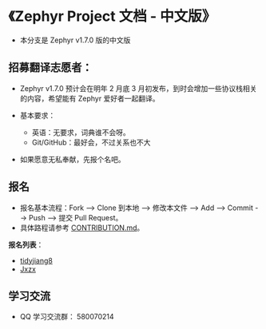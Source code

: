 ﻿# 《Zephyr Project 文档 - 中文版》

- 本分支是 Zephyr v1.7.0 版的中文版

## 招募翻译志愿者：

- Zephyr v1.7.0 预计会在明年 2 月底 3 月初发布，到时会增加一些协议栈相关的内容，希望能有 Zephyr 爱好者一起翻译。
- 基本要求：
  - 英语：无要求，词典谁不会呀。
  - Git/GitHub：最好会，不过关系也不大

- 如果愿意无私奉献，先报个名吧。

## 报名

- 报名基本流程：Fork --> Clone 到本地  --> 修改本文件 --> Add --> Commit --> Push --> 提交 Pull Request。
- 具体路程请参考 [CONTRIBUTION.md](CONTRIBUTION.md)。

**报名列表**：
- [tidyjiang8](https://github.com/tidyjiang8)
- [Jxzx](https://github.com/Jxzx)

## 学习交流

- QQ 学习交流群： 580070214

